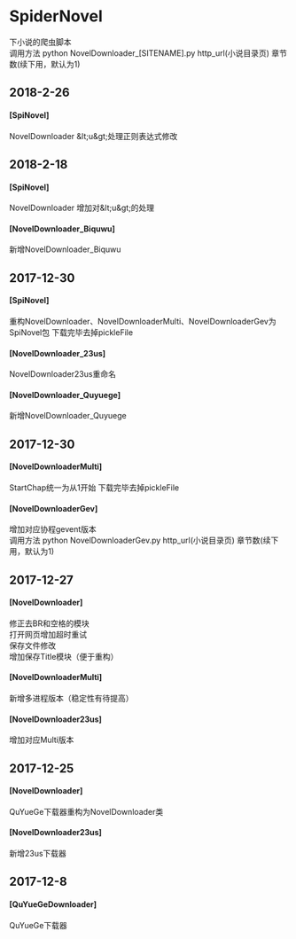 # SpiderNovel
下小说的爬虫脚本  
调用方法 python NovelDownloader_[SITENAME].py http_url(小说目录页) 章节数(续下用，默认为1) 
 
## 2018-2-26
#### [SpiNovel]
NovelDownloader &amp;lt;u&amp;gt;处理正则表达式修改


## 2018-2-18
#### [SpiNovel]
NovelDownloader 增加对&amp;lt;u&amp;gt;的处理
#### [NovelDownloader_Biquwu]
新增NovelDownloader_Biquwu

## 2017-12-30  
#### [SpiNovel]  
重构NovelDownloader、NovelDownloaderMulti、NovelDownloaderGev为SpiNovel包
下载完毕去掉pickleFile
#### [NovelDownloader_23us]   
NovelDownloader23us重命名
#### [NovelDownloader_Quyuege]  
新增NovelDownloader_Quyuege

## 2017-12-30  
#### [NovelDownloaderMulti]  
StartChap统一为从1开始
下载完毕去掉pickleFile
#### [NovelDownloaderGev]  
增加对应协程gevent版本  
调用方法 python NovelDownloaderGev.py http_url(小说目录页) 章节数(续下用，默认为1)  

## 2017-12-27  
#### [NovelDownloader]  
修正去BR和空格的模块  
打开网页增加超时重试  
保存文件修改  
增加保存Title模块（便于重构）  
#### [NovelDownloaderMulti]  
新增多进程版本（稳定性有待提高）  
#### [NovelDownloader23us]  
增加对应Multi版本  

## 2017-12-25
#### [NovelDownloader]  
QuYueGe下载器重构为NovelDownloader类  
#### [NovelDownloader23us]  
新增23us下载器  

## 2017-12-8
#### [QuYueGeDownloader]  
QuYueGe下载器  

